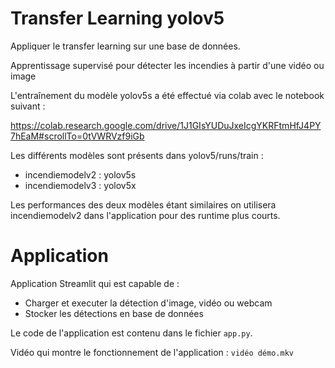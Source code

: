 # Transfer Learning yolov5

Appliquer le transfer learning sur une base de données. 

Apprentissage supervisé pour détecter les incendies à partir d'une vidéo ou image

L'entraînement du modèle yolov5s a été effectué via colab avec le notebook suivant :

https://colab.research.google.com/drive/1J1GIsYUDuJxeIcgYKRFtmHfJ4PY7hEaM#scrollTo=0tVWRVzf9iGb

Les différents modèles sont présents dans yolov5/runs/train :
- incendiemodelv2 : yolov5s
- incendiemodelv3 : yolov5x

Les performances des deux modèles étant similaires on utilisera incendiemodelv2 dans l'application pour des runtime plus courts.

# Application

Application Streamlit qui est capable de :

- Charger et executer la détection d'image, vidéo ou webcam
- Stocker les détections en base de données

Le code de l'application est contenu dans le fichier `app.py`.

Vidéo qui montre le fonctionnement de l'application : `vidéo démo.mkv`